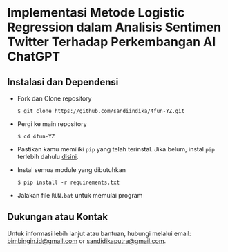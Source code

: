# Implementasi Metode Logistic Regression dalam Analisis Sentimen Twitter Terhadap Perkembangan AI ChatGPT


## Instalasi dan Dependensi

  - Fork dan Clone repository
    ```
    $ git clone https://github.com/sandiindika/4fun-YZ.git
    ```
  
  - Pergi ke main repository
    ```
    $ cd 4fun-YZ
    ```

  - Pastikan kamu memiliki `pip` yang telah  terinstal. Jika belum, instal `pip` terlebih dahulu [disini](https://pip.pypa.io/en/stable/installation/).

  - Instal semua module yang dibutuhkan
    ```
    $ pip install -r requirements.txt
    ```

  - Jalakan file `RUN.bat` untuk memulai program


## Dukungan atau Kontak

Untuk informasi lebih lanjut atau bantuan, hubungi melalui email: bimbingin.id@gmail.com or sandidikaputra@gmail.com.
